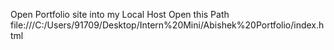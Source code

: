Open Portfolio site into my Local Host
Open this Path
file:///C:/Users/91709/Desktop/Intern%20Mini/Abishek%20Portfolio/index.html

